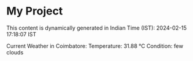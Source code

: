 # My Project

This content is dynamically generated in Indian Time (IST): 2024-02-15 17:18:07 IST


Current Weather in Coimbatore:
Temperature: 31.88 °C
Condition: few clouds

